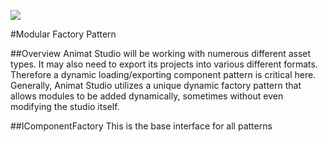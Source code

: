 ![](https://github.com/jluchiji/AmiMat/raw/master/Documentation/Images/logo-banner-dark.png)

#Modular Factory Pattern

##Overview
Animat Studio will be working with numerous different asset types. It may also need to export its projects into various different formats. Therefore a dynamic loading/exporting component pattern is critical here. Generally, Animat Studio utilizes a unique dynamic factory pattern that allows modules to be added dynamically, sometimes without even modifying the studio itself.

##IComponentFactory
This is the base interface for all patterns